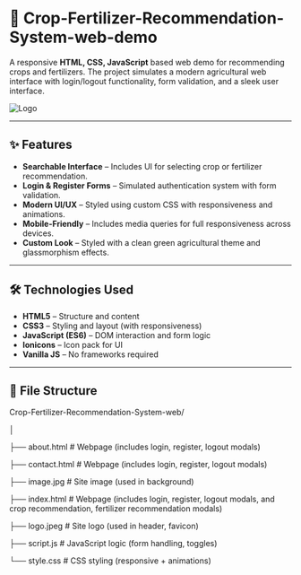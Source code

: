 # 🌾 Crop-Fertilizer-Recommendation-System-web-demo

A responsive **HTML, CSS, JavaScript** based web demo for recommending crops and fertilizers. The project simulates a modern agricultural web interface with login/logout functionality, form validation, and a sleek user interface.

![Logo](./logo.jpg)

---

## ✨ Features

- **Searchable Interface** – Includes UI for selecting crop or fertilizer recommendation.
- **Login & Register Forms** – Simulated authentication system with form validation.
- **Modern UI/UX** – Styled using custom CSS with responsiveness and animations.
- **Mobile-Friendly** – Includes media queries for full responsiveness across devices.
- **Custom Look** – Styled with a clean green agricultural theme and glassmorphism effects.

---

## 🛠 Technologies Used

- **HTML5** – Structure and content
- **CSS3** – Styling and layout (with responsiveness)
- **JavaScript (ES6)** – DOM interaction and form logic
- **Ionicons** – Icon pack for UI
- **Vanilla JS** – No frameworks required

---

## 📁 File Structure

Crop-Fertilizer-Recommendation-System-web/

│

├── about.html # Webpage (includes login, register, logout modals)

├── contact.html # Webpage (includes login, register, logout modals)

├── image.jpg # Site image (used in background)

├── index.html # Webpage (includes login, register, logout modals, and crop recommendation, fertilizer recommendation modals)

├── logo.jpeg # Site logo (used in header, favicon)

├── script.js # JavaScript logic (form handling, toggles)

└── style.css # CSS styling (responsive + animations)
